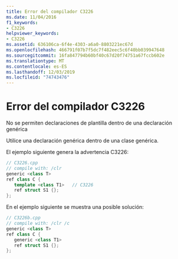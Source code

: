 ```yaml
---
title: Error del compilador C3226
ms.date: 11/04/2016
f1_keywords:
- C3226
helpviewer_keywords:
- C3226
ms.assetid: 636106ca-6f4e-4303-a6a0-8803221ec67d
ms.openlocfilehash: 466791f07b7f5dc7f482eec5c6f40bb039947648
ms.sourcegitcommit: 16fa847794b60bf40c67d20f74751a67fccb602e
ms.translationtype: MT
ms.contentlocale: es-ES
ms.lasthandoff: 12/03/2019
ms.locfileid: "74743476"
---
```

# <a name="compiler-error-c3226"></a>Error del compilador C3226

No se permiten declaraciones de plantilla dentro de una declaración genérica

Utilice una declaración genérica dentro de una clase genérica.

El ejemplo siguiente genera la advertencia C3226:

```cpp
// C3226.cpp
// compile with: /clr
generic <class T>
ref class C {
   template <class T1>   // C3226
   ref struct S1 {};
};
```

En el ejemplo siguiente se muestra una posible solución:

```cpp
// C3226b.cpp
// compile with: /clr /c
generic <class T>
ref class C {
   generic <class T1>
   ref struct S1 {};
};
```
